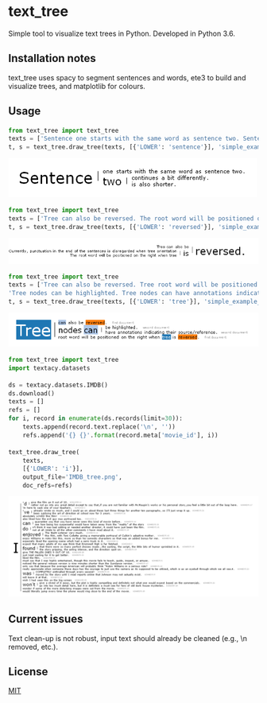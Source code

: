 # text_tree

Simple tool to visualize text trees in Python.
Developed in Python 3.6.

## Installation notes
text_tree uses spacy to segment sentences and words, ete3 to build and visualize trees, and matplotlib for colours.

## Usage

```python
from text_tree import text_tree
texts = ['Sentence one starts with the same word as sentence two. Sentence two continues a bit differently. Sentence two is also shorter. Last sentence does not meet criteria for root word.']
t, s = text_tree.draw_tree(texts, [{'LOWER': 'sentence'}], 'simple_example.png')
```

![Simple example](test/simple_example.png)

```python
from text_tree import text_tree
texts = ['Tree can also be reversed. The root word will be positioned on the right when tree is reversed. Currently, punctuation in the end of the sentences is disregarded when tree orientation is reversed.']
t, s = text_tree.draw_tree(texts, [{'LOWER': 'reversed'}], 'simple_example_reversed.png', reverse=True)
```

![Reverse example](test/simple_example_reversed.png)

```python
from text_tree import text_tree
texts = ['Tree can also be reversed. Tree root word will be positioned on the right when tree is reversed. Currently, punctuation in the end of the sentences is disregarded when tree orientation is reversed.',
'Tree nodes can be highlighted. Tree nodes can have annotations indicating their source/reference.']
t, s = text_tree.draw_tree(texts, [{'LOWER': 'tree'}], 'simple_example_highlights_refs.png', highlights=['tree', 'can', 'revers'], doc_refs=['first document', 'second document'])
```

![Highlight and refs example](test/simple_example_highlights_refs.png)

```python
from text_tree import text_tree
import textacy.datasets

ds = textacy.datasets.IMDB()
ds.download()
texts = []
refs = []
for i, record in enumerate(ds.records(limit=30)):
    texts.append(record.text.replace('\n', ''))
    refs.append('{} {}'.format(record.meta['movie_id'], i))

text_tree.draw_tree(
    texts,
    [{'LOWER': 'i'}],
    output_file='IMDB_tree.png',
    doc_refs=refs)
```

![IMDB example](test/IMDB_tree.png)

## Current issues
Text clean-up is not robust, input text should already be cleaned (e.g., \n removed, etc.).

## License
[MIT](https://choosealicense.com/licenses/mit/)